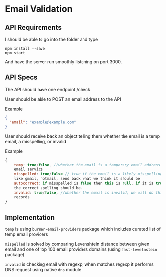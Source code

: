# Email Validation

## API Requirements

I should be able to go into the folder and type

```
npm install --save
npm start
```

And have the server run smoothly listening on port 3000.

## API Specs
The API should have one endpoint /check

User should be able to POST an email address to the API

Example

```json
{
  "email": "example@example.com"
}
```

User should receive back an object telling them whether the email is a temp email, a
misspelling, or invalid

Example

```js
{
    temp: true/false, //whether the email is a temporary email address from a throw away
    email service
    misspelled: true/false // true if the email is a likely misspelling of a popular email service
    like gmail, hotmail, send back what we think it should be
    autocorrect: if misspelled is false then this is null, if it is true, then return what we think
    the correct spelling should be.
    invalid: true/false, //whether the email is invalid, we will do this by checking the DNS MX
    records
}
```

## Implementation

`temp` is using `burner-email-providers` package which includes curated list of temp email providers

`mispelled` is solved by comparing Levenshtein distance between given email and one of top 100 email providers domains (using `fast-levelnstein` package)

`invalid` is checking email with regexp, when matches regexp it performs DNS request using native `dns` module
